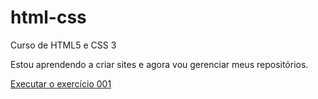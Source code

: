# html-css
 Curso de HTML5 e CSS 3

 Estou aprendendo a criar sites e agora vou gerenciar meus repositórios.

 <a href="https://lorhanferreira.github.io/html-css/exercicios/ex001/index.html">Executar o exercício 001<a>
